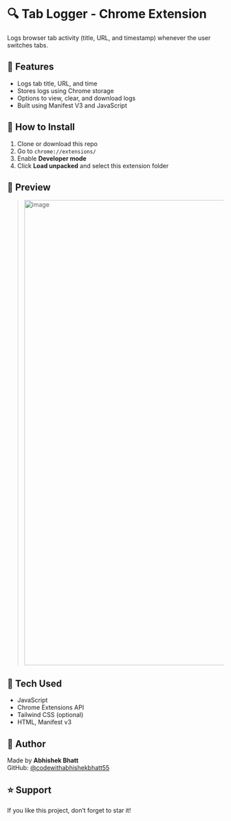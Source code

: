 # 🔍 Tab Logger - Chrome Extension

Logs browser tab activity (title, URL, and timestamp) whenever the user switches tabs.

## 🚀 Features

- Logs tab title, URL, and time
- Stores logs using Chrome storage
- Options to view, clear, and download logs
- Built using Manifest V3 and JavaScript

## 📁 How to Install

1. Clone or download this repo
2. Go to `chrome://extensions/`
3. Enable **Developer mode**
4. Click **Load unpacked** and select this extension folder

## 📸 Preview

> <img width="1920" height="1080" alt="image" src="https://github.com/user-attachments/assets/8b08926a-2f57-429e-b27c-a9b7fe49fde5" />


## 🧠 Tech Used

- JavaScript
- Chrome Extensions API
- Tailwind CSS (optional)
- HTML, Manifest v3

## 👤 Author

Made by **Abhishek Bhatt**  
GitHub: [@codewithabhishekbhatt55](https://github.com/codewithabhishekbhatt55)

## ⭐ Support

If you like this project, don’t forget to star it!
